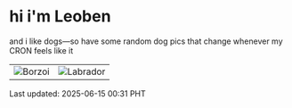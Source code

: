 # hi i'm Leoben

and i like dogs—so have some random dog pics that change whenever my CRON feels like it

|  |  |
|--------|----------|
| ![Borzoi](https://random-dog-vercel.vercel.app/api/random-borzoi?v=1749918699) | ![Labrador](https://random-dog-vercel.vercel.app/api/random-labrador?v=1749918699) |

Last updated: 2025-06-15 00:31 PHT
